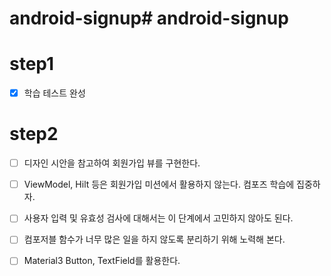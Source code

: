 # android-signup# android-signup

# step1

- [x] 학습 테스트 완성

# step2

- [ ] 디자인 시안을 참고하여 회원가입 뷰를 구현한다.

- [ ] ViewModel, Hilt 등은 회원가입 미션에서 활용하지 않는다. 컴포즈 학습에 집중하자.
- [ ] 사용자 입력 및 유효성 검사에 대해서는 이 단계에서 고민하지 않아도 된다.
- [ ] 컴포저블 함수가 너무 많은 일을 하지 않도록 분리하기 위해 노력해 본다.
- [ ] Material3 Button, TextField를 활용한다.

